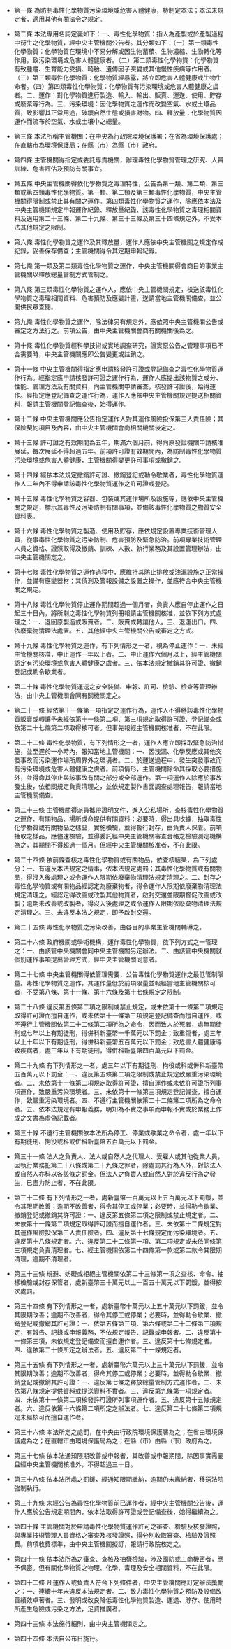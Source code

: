 * 第一條 為防制毒性化學物質污染環境或危害人體健康，特制定本法；本法未規定者，適用其他有關法令之規定。

* 第二條 本法專用名詞定義如下：一、毒性化學物質：指人為產製或於產製過程中衍生之化學物質，經中央主管機關公告者。其分類如下：（一）第一類毒性化學物質：化學物質在環境中不易分解或因生物蓄積、生物濃縮、生物轉化等作用，致污染環境或危害人體健康者。（二）第二類毒性化學物質：化學物質有致腫瘤、生育能力受損、畸胎、遺傳因子突變或其他慢性疾病等作用者。（三）第三類毒性化學物質：化學物質經暴露，將立即危害人體健康或生物生命者。（四）第四類毒性化學物質：化學物質有污染環境或危害人體健康之虞者。二、運作：對化學物質進行製造、輸入、輸出、販賣、運送、使用、貯存或廢棄等行為。三、污染環境：因化學物質之運作而改變空氣、水或土壤品質，致影響其正常用途，破壞自然生態或損害財物。四、釋放量：化學物質因運作而流布於空氣、水或土壤中之總量。

* 第三條 本法所稱主管機關：在中央為行政院環境保護署；在省為環境保護處；在直轄市為環境保護局；在縣（市）為縣（市）政府。

* 第四條 主管機關得指定或委託專責機關，辦理毒性化學物質管理之研究、人員訓練、危害評估及預防有關事宜。

* 第五條 中央主管機關得依化學物質之毒理特性，公告為第一類、第二類、第三類或第四類毒性化學物質。第一類、第二類及第三類毒性化學物質，中央主管機關得限制或禁止其有關之運作。第四類毒性化學物質之運作，除應依本法及中央主管機關規定申報運作紀錄、釋放量紀錄、該毒性化學物質之毒理相關資料及適用第二十三條、第二十九條、第三十三條及第三十四條規定外，不受本法其他規定之限制。

* 第六條 毒性化學物質之運作及其釋放量，運作人應依中央主管機關之規定作成紀錄，妥善保存備查；主管機關得令其定期申報紀錄。

* 第七條 第一類及第二類毒性化學物質之運作，中央主管機關得會商目的事業主管機關以釋放總量管制方式管制之。

* 第八條 第三類毒性化學物質之運作人，應依中央主管機關規定，檢送該毒性化學物質之毒理相關資料、危害預防及應變計畫，送請當地主管機關備查，並公開供民眾查閱。

* 第九條 毒性化學物質之運作，除法律另有規定外，應依照中央主管機關公告或審定之方法行之。前項公告，由中央主管機關會商有關機關後為之。

* 第十條 毒性化學物質經科學技術或實地調查研究，證實原公告之管理事項已不合需要時，中央主管機關應即公告變更或註銷之。

* 第十一條 中央主管機關得指定應申請核發許可證或登記備查之毒性化學物質運作行為。經指定應申請核發許可證之運作行為，運作人應提出該物質之成分、性能、管理方法及有關資料，向主管機關申請審查，核發許可證後，始得運作。經指定應登記備查之運作行為，運作人應依中央主管機關規定提送相關資料，報請主管機關登記備查後，始得運作。

* 第十二條 中央主管機關應公告指定運作人對其運作風險投保第三人責任險；其保險契約項目及內容，由中央主管機關會商相關機關後定之。

* 第十三條 許可證之有效期間為五年，期滿六個月前，得向原發證機關申請核准展延，每次展延不得超過五年。前項許可證有效期間內，為防制毒性化學物質污染環境或危害人體健康，主管機關得變更許可事項或撤銷之。

* 第十四條 經依本法規定撤銷許可證、撤銷登記或勒令歇業者，毒性化學物質運作人二年內不得申請該毒性化學物質運作之許可證或登記。

* 第十五條 毒性化學物質之容器、包裝或其運作場所及設施等，應依中央主管機關之規定，標示其毒性及污染防制有關事項，並備該毒性化學物質之物質安全資料表。

* 第十六條 毒性化學物質之製造、使用及貯存，應依規定設置專業技術管理人員，從事毒性化學物質之污染防制、危害預防及緊急防治。前項專業技術管理人員之資格、證照取得及撤銷、訓練、人數、執行業務及其設置管理辦法，由中央主管機關定之。

* 第十七條 毒性化學物質之運作過程中，應維持其防止排放或洩漏設施之正常操作，並備有應變器材；其偵測及警報設備之設置之操作，並應符合中央主管機關之規定。

* 第十八條 毒性化學物質停止運作期間超過一個月者，負責人應自停止運作之日起三十日內，將所剩之毒性化學物質列冊報請主管機關核准，並依下列方式處理之：一、退回原製造或販賣者。二、販賣或轉讓他人。三、退運出口。四、依廢棄物清理法處置。五、其他經中央主管機關公告或審定之方式。

* 第十九條 毒性化學物質之運作，有下列情形之一者，視為停止運作：一、未經主管機關核准，中止運作一年以上者。二、中止運作六個月以上，經主管機關認定有污染環境或危害人體健康之虞者。三、依本法規定撤銷其許可證、撤銷登記或勒令歇業者。

* 第二十條 毒性化學物質運送之安全裝備、申報、許可、檢驗、檢查等管理辦法，由中央主管機關會同有關機關定之。

* 第二十一條 經依第十一條第一項指定之運作行為，運作人不得將該毒性化學物質販賣或轉讓予未經依第十一條第二項、第三項規定取得許可證、登記備查或依第二十七條第二項取得核可者。但事先報經主管機關核准者，不在此限。

* 第二十二條 毒性化學物質，有下列情形之一者，運作人應立即採取緊急防治措施，並至遲於一小時內，報知當地主管機關：一、因洩漏、化學反應或其他突發事故而污染運作場所周界外之環境者。二、於運送過程中，發生突發事故而有污染環境或危害人體健康之虞者。前項情形，主管機關除命其採取必要措施外，並得命其停止與該事故有關之部分或全部運作。第一項運作人除應於事故發生後，依相關規定負責清理之，並依規定製作書面調查處理報告，報請當地主管機關備查。

* 第二十三條 主管機關得派員攜帶證明文件，進入公私場所，查核毒性化學物質之運作、有關物品、場所或命提供有關資料；必要時，得出具收據，抽取毒性化學物質或有關物品之樣品，實施檢驗，並得暫行封存，由負責人保管。前項抽取之樣品，應儘速檢驗，並得委託經中央主管機關審查合格之檢驗測定機構為之，其期間不得超過一個月。但經中央主管機關核准者，不在此限。

* 第二十四條 依前條查核之毒性化學物質或有關物品，依查核結果，為下列處分：一、有違反本法規定之情事，依本法規定處罰；其毒性化學物質或有關物品，得沒入後處理之或令運作人限期依廢棄物清理法規定清理之。二、封存之毒性化學物質或有關物品經認定為廢棄物者，得令運作人限期依廢棄物清理法規定清理之。經認定得改善或改製其他物質者，啟封交還並限期督促改善或改製；逾期未改善或改製者，得沒入後處理之或令運作人限期依廢棄物清理法規定清理之。三、未違反本法之規定，即予啟封交還。

* 第二十五條 毒性化學物質之污染改善，由各目的事業主管機關輔導之。

* 第二十六條 政府機關或學術機構，運作毒性化學物質，依下列方式之一管理之：一、由該管中央機關會同中央主管機關另定辦法。二、由該管中央機關就個別運作事項提出管理方式，經中央主管機關同意者。

* 第二十七條 中央主管機關得依管理需要，公告毒性化學物質運作之最低管制限量。毒性化學物質之運作，其運作量低於前項限量並報經當地主管機關核可者，不受第八條、第十一條、第十六條及第十七條規定之限制。

* 第二十八條 違反第五條第二項之限制或禁止規定，或未依第十一條第二項規定取得許可證而擅自運作，或未依第十一條第三項規定登記備查而擅自運作，或不遵行主管機關依第二十二條第二項所為之命令，因而致人於死者，處無期徒刑或七年以上有期徒刑，得併科新臺幣一千萬元以下罰金；致重傷者，處三年以上十年以下有期徒刑，得併科新臺幣五百萬元以下罰金；致危害人體健康導致疾病者，處三年以下有期徒刑，得併科新臺幣四百萬元以下罰金。

* 第二十九條 有下列情形之一者，處三年以下有期徒刑、拘役或科或併科新臺幣五百萬元以下罰金：一、違反第五條第二項之限制或禁止規定致嚴重污染環境者。二、未依第十一條第二項規定取得許可證，擅自運作或未依許可證所列事項運作，致嚴重污染環境者。三、未依第十一條第三項規定登記備查，擅自運作，致嚴重污染環境者。四、不遵行主管機關依第二十二條第二項所為之命令者。五、依本法規定有申報義務，明知為不實之事項而申報不實或於業務上作成之文書為虛偽記載者。

* 第三十條 不遵行主管機關依本法所為停工、停業或歇業之命令者，處一年以下有期徒刑、拘役或科或併科新臺幣五百萬元以下罰金。

* 第三十一條 法人之負責人、法人或自然人之代理人、受雇人或其他從業人員，因執行業務犯第二十八條或第二十九條之罪者，除處罰其行為人外，對該法人或自然人亦科以各該條之罰金。但法人之負責人或自然人對於違反行為之發生，已盡力防止者，不在此限。

* 第三十二條 有下列情形之一者，處新臺幣一百萬元以上五百萬元以下罰鍰，並令其限期改善；逾期不改善者，得令其停工或停業；必要時，並得勒令歇業、撤銷登記或撤銷其許可證：一、違反第五條第二項之限制或禁止規定者。二、未依第十一條第二項規定取得許可證而擅自運作者。三、未依第十二條規定對其運作風險投保第三人責任險者。四、違反第十七條規定而污染環境者。五、違反第十八條規定者。六、違反第二十二條第一項、第二項規定或未依同條第三項規定負責清理者。七、經主管機關依第二十四條第一款或第二款令其限期清理，逾期不清理者。

* 第三十三條 規避、妨礙或拒絕主管機關依第二十三條第一項之查核、命令、抽樣檢驗或封存保管者，處新臺幣三十萬元以上一百五十萬元以下罰鍰，並得按次處罰。

* 第三十四條 有下列情形之一者，處新臺幣十萬元以上五十萬元以下罰鍰，並令其限期改善；逾期不改善者，得令其停工或停業；必要時，並得勒令歇業、撤銷登記或撤銷其許可證：一、依第五條第三項、第六條或第二十二條第三項規定，有報告、記錄或申報義務，不依規定報告、記錄或申報者。二、違反第十一條第三項，未依規定登記備查而擅自運作者。三、違反第十七條規定者。四、違依第二十條所定之辦法者。五、違反第二十一條規定者。

* 第三十五條 有下列情形之一者，處新臺幣六萬元以上三十萬元以下罰鍰，並令其限期改善；逾期不改善者，得命其停工或停業；必要時，並得勒令歇業、撤銷登記或撤銷其許可證：一、違反第七條之釋放總量管制方式運作者。二、未依第八條規定提供資料或提送資料不實者。三、違反第九條第一項規定者。四、未依第十一條第二項核發許可證所列事項運作者。五、違反第十五條規定者。六、違反依第十六條第二項所定之辦法者。七、違反第二十七條第二項規定未經核可而擅自運作者。

* 第三十六條 本法所定之處罰，在中央由行政院環境保護署為之；在省由環境保護處為之；在直轄市由環境保護局為之；在縣（市）由縣（市）政府為之。

* 第三十七條 依本法通知限期改善或申報者，其改善或申報期間，除因事實需要且經中央主管機關核准外，不得超過三十日。

* 第三十八條 依本法所處之罰鍰，經通知限期繳納，逾期仍未繳納者，移送法院強制執行。

* 第三十九條 未經公告為毒性化學物質前已運作者，經中央主管機關公告後，運作人應於公告規定期間內，依本法取得許可證或登記備查後，始得繼續為之。

* 第四十條 主管機關對於申請毒性化學物質運作許可之審查、檢驗及核發證照，與專業技術管理人員資格之審查及核發證照，得分別收取審查、檢驗及證照費。前項收費標準，由中央主管機關擬訂，報請行政院核定之。

* 第四十一條 依本法所為之審查、查核及抽樣檢驗，涉及國防或工商機密者，應予保密。但有關化學物質之物理、化學、毒理及安全相關資料，不在此限。

* 第四十二條 凡運作人或負責人符合下列條件者，中央主管機關應訂定辦法獎勵之：一、連續十年未違反本法規定者。二、致力毒性化學物質之預防及設備改善績效卓著者。三、發明或改良降低毒性化學物質製造、運送、貯存、使用時所產生危險或污染之方法，足資推廣者。

* 第四十三條 本法施行細則，由中央主管機關定之。

* 第四十四條 本法自公布日施行。


